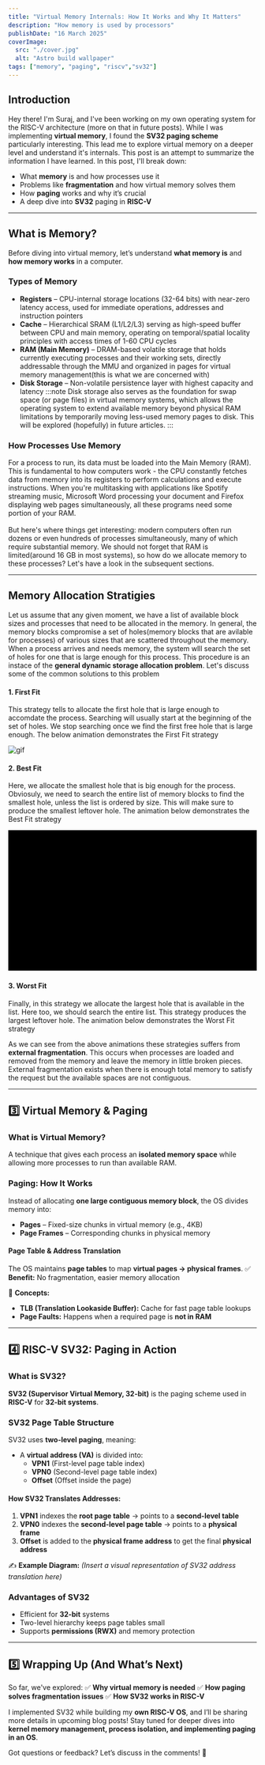 ```yaml
---
title: "Virtual Memory Internals: How It Works and Why It Matters"
description: "How memory is used by processors"
publishDate: "16 March 2025"
coverImage:
  src: "./cover.jpg"
  alt: "Astro build wallpaper"
tags: ["memory", "paging", "riscv","sv32"]
---
```

## Introduction
Hey there! I'm Suraj, and I've been working on my own operating system for the RISC-V architecture (more on that in future posts). While I was implementing **virtual memory**, I found the **SV32 paging scheme** particularly interesting. This lead me to explore virtual memory on a deeper level and understand it's internals. This post is an attempt to summarize the information I have learned.
In this post, I'll break down:
- What **memory** is and how processes use it
- Problems like **fragmentation** and how virtual memory solves them
- How **paging** works and why it’s crucial
- A deep dive into **SV32** paging in **RISC-V**

---

## What is Memory?
Before diving into virtual memory, let’s understand **what memory is** and **how memory works** in a computer.



### **Types of Memory**
- **Registers** – CPU-internal storage locations (32-64 bits) with near-zero latency access, used for immediate operations, addresses and instruction pointers
- **Cache** – Hierarchical SRAM (L1/L2/L3) serving as high-speed buffer between CPU and main memory, operating on temporal/spatial locality principles with access times of 1-60 CPU cycles
- **RAM (Main Memory)** – DRAM-based volatile storage that holds currently executing processes and their working sets, directly addressable through the MMU and organized in pages for virtual memory management(this is what we are concerned with)
- **Disk Storage** – Non-volatile persistence layer with highest capacity and latency 
:::note
Disk storage also serves as the foundation for swap space (or page files) in virtual memory systems, which allows the operating system to extend available memory beyond physical RAM limitations by temporarily moving less-used memory pages to disk. This will be explored (hopefully) in future articles.
:::

### **How Processes Use Memory**

For a process to run, its data must be loaded into the Main Memory (RAM). This is fundamental to how computers work - the CPU constantly fetches data from memory into its registers to perform calculations and execute instructions. When you're multitasking with applications like Spotify streaming music, Microsoft Word processing your document and Firefox displaying web pages simultaneously, all these programs need some portion of your RAM.<br><br>
But here's where things get interesting: modern computers often run dozens or even hundreds of processes simultaneously, many of which require substantial memory. We should not forget that RAM is limited(around 16 GB in most systems), so how do we allocate memory to these processes? Let's have a look in the subsequent sections.

---

## Memory Allocation Stratigies
Let us assume that any given moment, we have a list of available block sizes and processes that need to be allocated in the memory. 
In general, the memory blocks compromise a set of holes(memory blocks that are avilable for processes) of various sizes that are scattered throughout the memory. When a process arrives and needs memory, the system wlll search the set of holes for one that is large enough for this process. This procedure is an instace of the **general dynamic storage allocation problem**. Let's discuss some of the common solutions to this problem
#### 1. First Fit
This strategy tells to allocate the first hole that is large enough to accomdate the process. Searching will usually start at the beginning of the set of holes. We stop searching once we find the first free hole that is large enough. The below animation demonstrates the First Fit strategy

![gif](/first_fit.gif)

#### 2. Best Fit
Here, we allocate the smallest hole that is big enough for the process. Obviosuly, we need to search the entire list of memory blocks to find the smallest hole, unless the list is ordered by size. This will make sure to produce the smallest leftover hole. The animation below demonstrates the Best Fit strategy

![gif](/best_fit.gif)

#### 3. Worst Fit
Finally, in this strategy we allocate the largest hole that is available in the list. Here too, we should search the entire list. This strategy produces the largest leftover hole. The animation below demonstrates the Worst Fit strategy


As we can see from the above animations these strategies suffers from **external fragmentation**. This occurs when processes are loaded and removed from the memory and leave the memory in little broken pieces. External fragmentation exists when there is enough total memory to satisfy the request but the available spaces are not contiguous.


---

## 3️⃣ Virtual Memory & Paging
### **What is Virtual Memory?**
A technique that gives each process an **isolated memory space** while allowing more processes to run than available RAM.

### **Paging: How It Works**
Instead of allocating **one large contiguous memory block**, the OS divides memory into:
- **Pages** – Fixed-size chunks in virtual memory (e.g., 4KB)
- **Page Frames** – Corresponding chunks in physical memory

#### **Page Table & Address Translation**
The OS maintains **page tables** to map **virtual pages → physical frames**.
✅ **Benefit:** No fragmentation, easier memory allocation

📌 **Concepts:**
- **TLB (Translation Lookaside Buffer):** Cache for fast page table lookups
- **Page Faults:** Happens when a required page is **not in RAM**

---

## 4️⃣ RISC-V SV32: Paging in Action
### **What is SV32?**
**SV32 (Supervisor Virtual Memory, 32-bit)** is the paging scheme used in **RISC-V** for **32-bit systems**.

### **SV32 Page Table Structure**
SV32 uses **two-level paging**, meaning:
- A **virtual address (VA)** is divided into:
  - **VPN1** (First-level page table index)
  - **VPN0** (Second-level page table index)
  - **Offset** (Offset inside the page)

#### **How SV32 Translates Addresses:**
1. **VPN1** indexes the **root page table** → points to a **second-level table**
2. **VPN0** indexes the **second-level page table** → points to a **physical frame**
3. **Offset** is added to the **physical frame address** to get the final **physical address**

✍ **Example Diagram:**
*(Insert a visual representation of SV32 address translation here)*

### **Advantages of SV32**
- Efficient for **32-bit** systems
- Two-level hierarchy keeps page tables small
- Supports **permissions (RWX)** and memory protection

---

## 5️⃣ Wrapping Up (And What’s Next)
So far, we've explored:
✅ **Why virtual memory is needed**
✅ **How paging solves fragmentation issues**
✅ **How SV32 works in RISC-V**

I implemented SV32 while building my **own RISC-V OS**, and I’ll be sharing more details in upcoming blog posts! Stay tuned for deeper dives into **kernel memory management, process isolation, and implementing paging in an OS**.

Got questions or feedback? Let’s discuss in the comments! 🚀